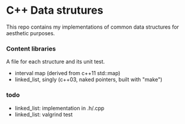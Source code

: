 # C++ Data strutures #


This repo contains my implementations of common data structures for aesthetic purposes. 

### Content libraries ###
A file for each structure and its unit test. 

* interval map (derived from c++11 std::map)
* linked_list, singly (c++03, naked pointers, built with "make")

### todo ###
* linked_list: implementation in .h/.cpp
* linked_list: valgrind test 
